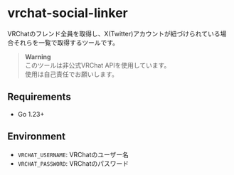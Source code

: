 # vrchat-social-linker

VRChatのフレンド全員を取得し、X(Twitter)アカウントが紐づけられている場合それらを一覧で取得するツールです。  

> **Warning**  
> このツールは非公式VRChat APIを使用しています。  
> 使用は自己責任でお願いします。

## Requirements

- Go 1.23+

## Environment

- `VRCHAT_USERNAME`: VRChatのユーザー名
- `VRCHAT_PASSWORD`: VRChatのパスワード
